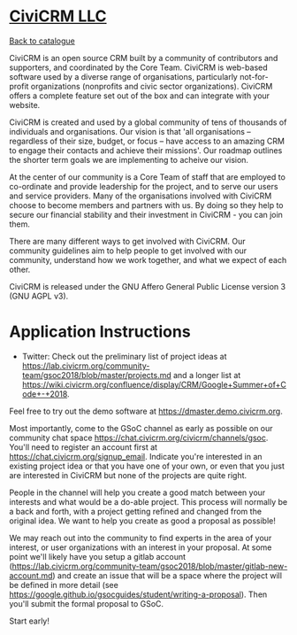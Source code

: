 
# [CiviCRM LLC](https://civicrm.org)

[Back to catalogue](../README.md#civicrm-llc)

CiviCRM is an open source CRM built by a community of contributors and supporters, and coordinated by the Core Team. CiviCRM is web-based software used by a diverse range of organisations, particularly not-for-profit organizations (nonprofits and civic sector organizations). CiviCRM offers a complete feature set out of the box and can integrate with your website.

CiviCRM is created and used by a global community of tens of thousands of individuals and organisations. Our vision is that 'all organisations – regardless of their size, budget, or focus – have access to an amazing CRM to engage their contacts and achieve their missions'. Our roadmap outlines the shorter term goals we are implementing to acheive our vision.

At the center of our community is a Core Team of staff that are employed to co-ordinate and provide leadership for the project, and to serve our users and service providers. Many of the organisations involved with CiviCRM choose to become members and partners with us. By doing so they help to secure our financial stability and their investment in CiviCRM - you can join them.

There are many different ways to get involved with CiviCRM. Our community guidelines aim to help people to get involved with our community, understand how we work together, and what we expect of each other.

CiviCRM is released under the GNU Affero General Public License version 3 (GNU AGPL v3).

# Application Instructions

* Twitter: Check out the preliminary list of project ideas at https://lab.civicrm.org/community-team/gsoc2018/blob/master/projects.md and a longer list at https://wiki.civicrm.org/confluence/display/CRM/Google+Summer+of+Code+-+2018. 

Feel free to try out the demo software at https://dmaster.demo.civicrm.org.

Most importantly, come to the GSoC channel as early as possible on our community chat space https://chat.civicrm.org/civicrm/channels/gsoc. You'll need to register an account first at https://chat.civicrm.org/signup_email. Indicate you're interested in an existing project idea or that you have one of your own, or even that you just are interested in CiviCRM but none of the projects are quite right. 

People in the channel will help you create a good match between your interests and what would be a do-able project. This process will normally be a back and forth, with a project getting refined and changed from the original idea. We want to help you create as good a proposal as possible! 

We may reach out into the community to find experts in the area of your interest, or user organizations with an interest in your proposal. At some point we'll likely have you setup a gitlab account (https://lab.civicrm.org/community-team/gsoc2018/blob/master/gitlab-new-account.md)  and create an issue that will be a space where the project will be defined in more detail (see https://google.github.io/gsocguides/student/writing-a-proposal). Then you'll submit the formal proposal to GSoC. 

Start early!